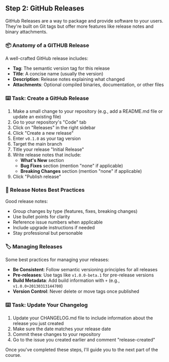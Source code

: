 ## Step 2: GitHub Releases

GitHub Releases are a way to package and provide software to your users. They're built on Git tags but offer more features like release notes and binary attachments.

### 📦 Anatomy of a GITHUB Release

A well-crafted GitHub release includes:

- **Tag**: The semantic version tag for this release
- **Title**: A concise name (usually the version)
- **Description**: Release notes explaining what changed
- **Attachments**: Optional compiled binaries, documentation, or other files

### :keyboard: Task: Create a GitHub Release

1. Make a small change to your repository (e.g., add a README.md file or update an existing file)
2. Go to your repository's "Code" tab
3. Click on "Releases" in the right sidebar
4. Click "Create a new release"
5. Enter `v0.1.0` as your tag version
6. Target the main branch
7. Title your release "Initial Release"
8. Write release notes that include:
   - **What's New** section
   - **Bug Fixes** section (mention "none" if applicable)
   - **Breaking Changes** section (mention "none" if applicable)
9. Click "Publish release"

### 📝 Release Notes Best Practices

Good release notes:
- Group changes by type (features, fixes, breaking changes)
- Use bullet points for clarity
- Reference issue numbers when applicable
- Include upgrade instructions if needed
- Stay professional but personable

### 🏷️ Managing Releases

Some best practices for managing your releases:

- **Be Consistent**: Follow semantic versioning principles for all releases
- **Pre-releases**: Use tags like `v1.0.0-beta.1` for pre-release versions
- **Build Metadata**: Add build information with `+` (e.g., `v1.0.0+20130313144700`)
- **Version Control**: Never delete or move tags once published

### :keyboard: Task: Update Your Changelog

1. Update your CHANGELOG.md file to include information about the release you just created
2. Make sure the date matches your release date
3. Commit these changes to your repository
4. Go to the issue you created earlier and comment "release-created"

Once you've completed these steps, I'll guide you to the next part of the course.
